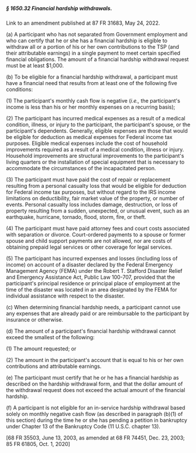 ##### § 1650.32 Financial hardship withdrawals. #####

Link to an amendment published at 87 FR 31683, May 24, 2022.

(a) A participant who has not separated from Government employment and who can certify that he or she has a financial hardship is eligible to withdraw all or a portion of his or her own contributions to the TSP (and their attributable earnings) in a single payment to meet certain specified financial obligations. The amount of a financial hardship withdrawal request must be at least $1,000.

(b) To be eligible for a financial hardship withdrawal, a participant must have a financial need that results from at least one of the following five conditions:

(1) The participant's monthly cash flow is negative (*i.e.,* the participant's income is less than his or her monthly expenses on a recurring basis);

(2) The participant has incurred medical expenses as a result of a medical condition, illness, or injury to the participant, the participant's spouse, or the participant's dependents. Generally, eligible expenses are those that would be eligible for deduction as medical expenses for Federal income tax purposes. Eligible medical expenses include the cost of household improvements required as a result of a medical condition, illness or injury. Household improvements are structural improvements to the participant's living quarters or the installation of special equipment that is necessary to accommodate the circumstances of the incapacitated person.

(3) The participant must have paid the cost of repair or replacement resulting from a personal casualty loss that would be eligible for deduction for Federal income tax purposes, but without regard to the IRS income limitations on deductibility, fair market value of the property, or number of events. Personal casualty loss includes damage, destruction, or loss of property resulting from a sudden, unexpected, or unusual event, such as an earthquake, hurricane, tornado, flood, storm, fire, or theft.

(4) The participant must have paid attorney fees and court costs associated with separation or divorce. Court-ordered payments to a spouse or former spouse and child support payments are not allowed, nor are costs of obtaining prepaid legal services or other coverage for legal services.

(5) The participant has incurred expenses and losses (including loss of income) on account of a disaster declared by the Federal Emergency Management Agency (FEMA) under the Robert T. Stafford Disaster Relief and Emergency Assistance Act, Public Law 100-707, provided that the participant's principal residence or principal place of employment at the time of the disaster was located in an area designated by the FEMA for individual assistance with respect to the disaster.

(c) When determining financial hardship needs, a participant cannot use any expenses that are already paid or are reimbursable to the participant by insurance or otherwise.

(d) The amount of a participant's financial hardship withdrawal cannot exceed the smallest of the following:

(1) The amount requested; or

(2) The amount in the participant's account that is equal to his or her own contributions and attributable earnings.

(e) The participant must certify that he or he has a financial hardship as described on the hardship withdrawal form, and that the dollar amount of the withdrawal request does not exceed the actual amount of the financial hardship.

(f) A participant is not eligible for an in-service hardship withdrawal based solely on monthly negative cash flow (as described in paragraph (b)(1) of this section) during the time he or she has pending a petition in bankruptcy under Chapter 13 of the Bankruptcy Code (11 U.S.C. chapter 13).

[68 FR 35503, June 13, 2003, as amended at 68 FR 74451, Dec. 23, 2003; 85 FR 61805, Oct. 1, 2020]